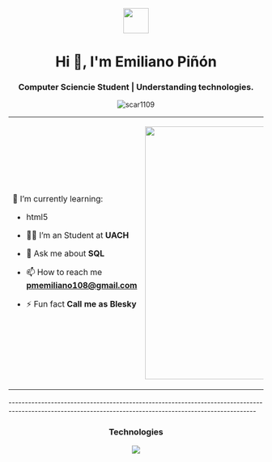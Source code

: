 <p align="center"><picture align="center"><img align="center" src = "https://github.com/7oSkaaa/7oSkaaa/blob/main/Images/about_me.gif?raw=true" width = 50px></picture></p>
<h1 align="center">Hi 👋, I'm Emiliano Piñón</h1>
<h3 align="center">Computer Sciencie Student | Understanding technologies.</h3>
<p align="center"> <img src="https://komarev.com/ghpvc/?username=scar1109&label=Profile%20views&color=0e75b6&style=flat" alt="scar1109" /> </p>

<table align="center">
<tr border="none">
<td width="50%" align="left">
  
🌱 I’m currently learning:
- html5
  

- 🧑‍🎓 I’m an Student at **UACH**

- 💬 Ask me about **SQL**

- 📫 How to reach me **pmemiliano108@gmail.com**
  
- ⚡ Fun fact **Call me as Blesky**

</td>
<td width="70%" align="center">
<p align="center">
  <img src="https://images.steamusercontent.com/ugc/92723206593936301/1C9221F9EF49F7F80E8598A227E28051863ECDB8/?imw=5000&imh=5000&ima=fit&impolicy=Letterbox&imcolor=%23000000&letterbox=false" width="500"/>
</p>


  
  </td>
</tr>
</table>
----------------------------------------------------------------------------------------------------------------------------------------------------------
<h3 align="center">Technologies</h3>
<p align="center">
  <a href="https://skillicons.dev">
    <img src="https://skillicons.dev/icons?i=git,css,html,cs,python" />
  </a>
</p>



